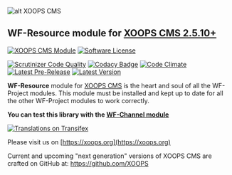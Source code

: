 ![alt XOOPS CMS](https://xoops.org/images/logoXoopsPhp81.png)
## WF-Resource module for  [XOOPS CMS 2.5.10+](https://xoops.org)
[![XOOPS CMS Module](https://img.shields.io/badge/XOOPS%20CMS-Module-blue.svg)](https://xoops.org)
[![Software License](https://img.shields.io/badge/license-GPL-brightgreen.svg?style=flat)](https://www.gnu.org/licenses/gpl-2.0.html)

[![Scrutinizer Code Quality](https://img.shields.io/scrutinizer/g/mambax7/wfresource.svg?style=flat)](https://scrutinizer-ci.com/g/mambax7/wfresource/?branch=master)
[![Codacy Badge](https://api.codacy.com/project/badge/grade/2d27c0023ee54f0b9ba2b5d17a68b2a5)](https://www.codacy.com/app/mambax7/wfresource)
[![Code Climate](https://img.shields.io/codeclimate/github/mambax7/wfresource.svg?style=flat)](https://codeclimate.com/github/mambax7/wfresource)
[![Latest Pre-Release](https://img.shields.io/github/tag/XoopsModules25x/wfresource.svg?style=flat)](https://github.com/XoopsModules25x/wfresource/tags/)
[![Latest Version](https://img.shields.io/github/release/XoopsModules25x/wfresource.svg?style=flat)](https://github.com/XoopsModules25x/wfresource/releases/)

**WF-Resource** module for [XOOPS CMS](https://xoops.org) is the heart and soul of all the WF-Project modules. This module must be installed and
kept up to date for all the other WF-Project modules to work correctly.

**You can test this library with the [WF-Channel module](https://github.com/mambax7/wfchannel)**

[![Translations on Transifex](https://xoops.org/images/translations-transifex-blue.svg)](https://www.transifex.com/xoops)

Please visit us on  [https://xoops.org](https://xoops.org)

Current and upcoming "next generation" versions of XOOPS CMS are crafted on GitHub at: https://github.com/XOOPS
